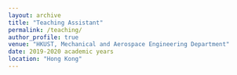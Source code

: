 ```yaml
---
layout: archive
title: "Teaching Assistant"
permalink: /teaching/
author_profile: true
venue: "HKUST, Mechanical and Aerospace Engineering Department"
date: 2019-2020 academic years
location: "Hong Kong"
---
```


